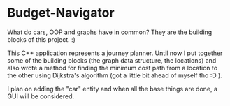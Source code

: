 # Budget-Navigator

What do cars, OOP and graphs have in common? They are the  building blocks of this project. :)

This C++ application represents a journey planner. Until now I put together some of the building blocks (the graph data structure, the locations) and also wrote a method for finding the minimum cost path from a location to the other using Dijkstra's algorithm (got a little bit ahead of myself tho :D ).

I plan on adding the "car" entity and when all the base things are done, a GUI will be considered.